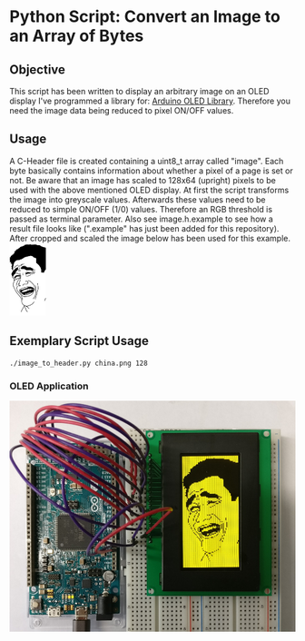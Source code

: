 # Python Script: Convert an Image to an Array of Bytes
## Objective
This script has been written to display an arbitrary image on an OLED display I've programmed a library for: [Arduino OLED Library](https://github.com/postfixNotation/ImageToArrayHeader). Therefore you need the image data being reduced to pixel ON/OFF values.
## Usage
A C-Header file is created containing a uint8_t array called "image". Each byte basically contains information about whether a pixel of a page is set or not. Be aware that an image has scaled to 128x64 (upright) pixels to be used with the above mentioned OLED display. At first the script transforms the image into greyscale values. Afterwards these values need to be reduced to simple ON/OFF (1/0) values. Therefore an RGB threshold is passed as terminal parameter. Also see image.h.example to see how a result file looks like (".example" has just been added for this repository). After cropped and scaled the image below has been used for this example.
![alt text](china.png)
## Exemplary Script Usage
	./image_to_header.py china.png 128
### OLED Application
![alt text](oled_image.jpg)
